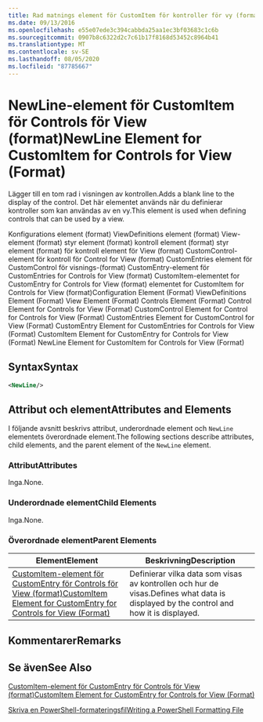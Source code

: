 ```yaml
---
title: Rad matnings element för CustomItem för kontroller för vy (format) | Microsoft Docs
ms.date: 09/13/2016
ms.openlocfilehash: e55e07ede3c394cabbda25aa1ec3bf03683c1c6b
ms.sourcegitcommit: 0907b8c6322d2c7c61b17f8168d53452c8964b41
ms.translationtype: MT
ms.contentlocale: sv-SE
ms.lasthandoff: 08/05/2020
ms.locfileid: "87785667"
---
```

# <a name="newline-element-for-customitem-for-controls-for-view-format"></a><span data-ttu-id="c594a-102">NewLine-element för CustomItem för Controls för View (format)</span><span class="sxs-lookup"><span data-stu-id="c594a-102">NewLine Element for CustomItem for Controls for View (Format)</span></span>

<span data-ttu-id="c594a-103">Lägger till en tom rad i visningen av kontrollen.</span><span class="sxs-lookup"><span data-stu-id="c594a-103">Adds a blank line to the display of the control.</span></span> <span data-ttu-id="c594a-104">Det här elementet används när du definierar kontroller som kan användas av en vy.</span><span class="sxs-lookup"><span data-stu-id="c594a-104">This element is used when defining controls that can be used by a view.</span></span>

<span data-ttu-id="c594a-105">Konfigurations element (format) ViewDefinitions element (format) View-element (format) styr element (format) kontroll element (format) styr element (format) för kontroll element för View (format) CustomControl-element för kontroll för Control for View (format) CustomEntries element för CustomControl för visnings-(format) CustomEntry-element för CustomEntries for Controls for View (format) CustomItem-elementet for CustomEntry for Controls for View (format) elementet for CustomItem for Controls for View (format)</span><span class="sxs-lookup"><span data-stu-id="c594a-105">Configuration Element (Format) ViewDefinitions Element (Format) View Element (Format) Controls Element (Format) Control Element for Controls for View (Format) CustomControl Element for Control for Controls for View (Format) CustomEntries Element for CustomControl for View (Format) CustomEntry Element for CustomEntries for Controls for View (Format) CustomItem Element for CustomEntry for Controls for View (Format) NewLine Element for CustomItem for Controls for View (Format)</span></span>

## <a name="syntax"></a><span data-ttu-id="c594a-106">Syntax</span><span class="sxs-lookup"><span data-stu-id="c594a-106">Syntax</span></span>

```xml
<NewLine/>
```

## <a name="attributes-and-elements"></a><span data-ttu-id="c594a-107">Attribut och element</span><span class="sxs-lookup"><span data-stu-id="c594a-107">Attributes and Elements</span></span>

<span data-ttu-id="c594a-108">I följande avsnitt beskrivs attribut, underordnade element och `NewLine` elementets överordnade element.</span><span class="sxs-lookup"><span data-stu-id="c594a-108">The following sections describe attributes, child elements, and the parent element of the `NewLine` element.</span></span>

### <a name="attributes"></a><span data-ttu-id="c594a-109">Attribut</span><span class="sxs-lookup"><span data-stu-id="c594a-109">Attributes</span></span>

<span data-ttu-id="c594a-110">Inga.</span><span class="sxs-lookup"><span data-stu-id="c594a-110">None.</span></span>

### <a name="child-elements"></a><span data-ttu-id="c594a-111">Underordnade element</span><span class="sxs-lookup"><span data-stu-id="c594a-111">Child Elements</span></span>

<span data-ttu-id="c594a-112">Inga.</span><span class="sxs-lookup"><span data-stu-id="c594a-112">None.</span></span>

### <a name="parent-elements"></a><span data-ttu-id="c594a-113">Överordnade element</span><span class="sxs-lookup"><span data-stu-id="c594a-113">Parent Elements</span></span>

|<span data-ttu-id="c594a-114">Element</span><span class="sxs-lookup"><span data-stu-id="c594a-114">Element</span></span>|<span data-ttu-id="c594a-115">Beskrivning</span><span class="sxs-lookup"><span data-stu-id="c594a-115">Description</span></span>|
|-------------|-----------------|
|[<span data-ttu-id="c594a-116">CustomItem-element för CustomEntry för Controls för View (format)</span><span class="sxs-lookup"><span data-stu-id="c594a-116">CustomItem Element for CustomEntry for Controls for View (Format)</span></span>](./customitem-element-for-customentry-for-controls-for-view-format.md)|<span data-ttu-id="c594a-117">Definierar vilka data som visas av kontrollen och hur de visas.</span><span class="sxs-lookup"><span data-stu-id="c594a-117">Defines what data is displayed by the control and how it is displayed.</span></span>|

## <a name="remarks"></a><span data-ttu-id="c594a-118">Kommentarer</span><span class="sxs-lookup"><span data-stu-id="c594a-118">Remarks</span></span>

## <a name="see-also"></a><span data-ttu-id="c594a-119">Se även</span><span class="sxs-lookup"><span data-stu-id="c594a-119">See Also</span></span>

[<span data-ttu-id="c594a-120">CustomItem-element för CustomEntry för Controls för View (format)</span><span class="sxs-lookup"><span data-stu-id="c594a-120">CustomItem Element for CustomEntry for Controls for View (Format)</span></span>](./customitem-element-for-customentry-for-controls-for-view-format.md)

[<span data-ttu-id="c594a-121">Skriva en PowerShell-formateringsfil</span><span class="sxs-lookup"><span data-stu-id="c594a-121">Writing a PowerShell Formatting File</span></span>](./writing-a-powershell-formatting-file.md)
